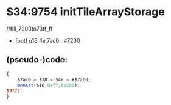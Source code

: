 ﻿
# $34:9754 initTileArrayStorage

<summary></summary>

//fill_7200to73ff_ff
+ [out] u16 $4e,$7ac0 : #7200
## (pseudo-)code:
```js
{
	$7ac0 = $18 = $4e = #$7200;
	memset($18,0xff,0x200);
$9777:
}
```



